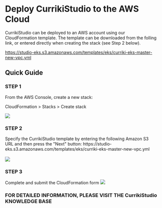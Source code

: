 # Deploy CurrikiStudio to the AWS Cloud

CurrikiStudio can be deployed to an AWS account using our CloudFormation template.  The template can be downloaded from the folling link, or entered directly when creating the stack (see Step 2 below).

https://studio-eks.s3.amazonaws.com/templates/eks/curriki-eks-master-new-vpc.yml

## Quick Guide

<h3>STEP 1</h3>
From the AWS Console, create a new stack:

CloudFormation > Stacks > Create stack
 
<img src="https://www.curriki.org/wp-content/uploads/2020/11/step.one_.aws_.png" />
 
<h3>STEP 2</h3>
Specify the CurrikiStudio template by entering the following Amazon S3 URL and then press the "Next" button:
https://studio-eks.s3.amazonaws.com/templates/eks/curriki-eks-master-new-vpc.yml
<br /><br />

<img src="https://www.curriki.org/wp-content/uploads/2020/11/step.two_.aws_.png" />

<h3>STEP 3</h3>
Complete and submit the CloudFormation form

<img src="https://www.curriki.org/wp-content/uploads/2020/11/screencapture-us-west-2-console-aws-amazon-cloudformation-home-2020-11-09-15_48_58.png" />

<h3>FOR DETAILED INFORMATION, PLEASE VISIT THE CurrikiStudio KNOWLEDGE BASE</h3>


 
